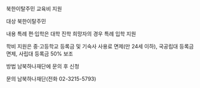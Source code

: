 북한이탈주민 교육비 지원

대상
북한이탈주민

내용
특례 편·입학은 대학 진학 희망자의 경우 특례 입학 지원

학비 지원은 중·고등학교 등록금 및 기숙사 사용료 면제(만 24세 이하), 국공립대 등록금 면제, 사립대 등록금 50% 보조

방법
남북하나재단에 문의 후 신청

문의
남북하나재단(전화 02-3215-5793)
